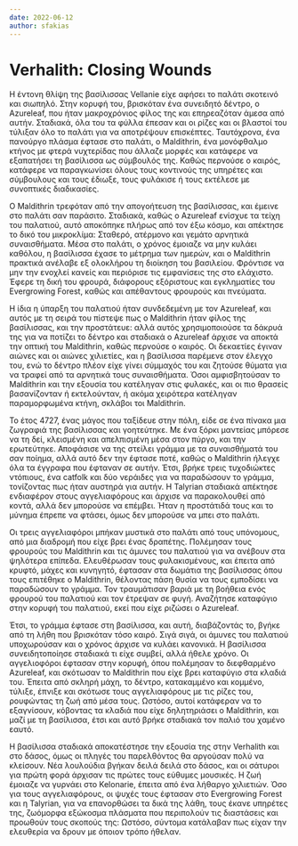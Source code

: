 ```yaml
---
date: 2022-06-12
author: sfakias
---
```

# Verhalith: Closing Wounds

Η έντονη θλίψη της βασίλισσας Vellanie είχε αφήσει το παλάτι σκοτεινό και σιωπηλό. Στην κορυφή του, βρισκόταν ένα συνειδητό δέντρο, o Azureleaf, που ήταν μακροχρόνιος φίλος της και επηρεαζόταν άμεσα από αυτήν. Σταδιακά, όλα του τα φύλλα έπεσαν και οι ρίζες και οι βλαστοί του τύλιξαν όλο το παλάτι για να αποτρέψουν επισκέπτες. Ταυτόχρονα, ένα πανούργο πλάσμα έφτασε στο παλάτι, ο Maldithrin, ένα μονόφθαλμο κτήνος με φτερά νυχτερίδας που άλλαζε μορφές και κατάφερε να εξαπατήσει τη βασίλισσα ως σύμβουλός της. Καθώς περνούσε ο καιρός, κατάφερε να παραγκωνίσει όλους τους κοντινούς της υπηρέτες και σύμβουλους και τους έδιωξε, τους φυλάκισε ή τους εκτέλεσε με συνοπτικές διαδικασίες.

Ο Maldithrin τρεφόταν από την απογοήτευση της βασίλισσας, και έμεινε στο παλάτι σαν παράσιτο. Σταδιακά, καθώς ο Azureleaf ενίσχυε τα τείχη του παλατιού, αυτό αποκόπηκε πλήρως από τον έξω κόσμο, και απέκτησε το δικό του μικροκλίμα: Σταθερό, ατέρμονο και γεμάτο αρνητικά συναισθήματα. Μέσα στο παλάτι, ο χρόνος έμοιαζε να μην κυλάει καθόλου, η βασίλισσα έχασε το μέτρημα των ημερών, και ο Maldithrin πρακτικά ανέλαβε εξ ολοκλήρου τη διοίκηση του βασιλείου. Φρόντισε να μην την ενοχλεί κανείς και περιόρισε τις εμφανίσεις της στο ελάχιστο. Έφερε τη δική του φρουρά, διάφορους εξόριστους και εγκληματίες του Evergrowing Forest, καθώς και απέθαντους φρουρούς και πνεύματα.  

Η ίδια η ύπαρξη του παλατιού ήταν συνδεδεμένη με τον Azureleaf, και αυτός με τη σειρά του πίστεψε πως ο Maldithrin ήταν φίλος της βασίλισσας, και την προστάτευε: αλλά αυτός χρησιμοποιούσε τα δάκρυά της για να ποτίζει το δέντρο και σταδιακά ο Azureleaf άρχισε να αποκτά την οπτική του Maldithrin, καθώς περνούσε ο καιρός. Οι δεκαετίες έγιναν αιώνες και οι αιώνες χιλιετίες, και η βασίλισσα παρέμενε στον έλεγχο του, ενώ το δέντρο πλέον είχε γίνει σύμμαχός του και ζητούσε θύματα για να τραφεί από τα αρνητικά τους συναισθήματα. Όσοι αμφισβητούσαν το Maldithrin και την εξουσία του κατέληγαν στις φυλακές, και οι πιο θρασείς βασανίζονταν ή εκτελούνταν, ή ακόμα χειρότερα κατέληγαν παραμορφωμένα κτήνη, σκλάβοι τοι Maldithrin.  

Το έτος 4727, ένας μάγος που ταξίδευε στην πόλη, είδε σε ένα πίνακα μια ζωγραφιά της βασίλισσας και γοητεύτηκε. Με ένα ξόρκι μαντείας μπόρεσε να τη δεί, κλεισμένη και απελπισμένη μέσα στον πύργο, και την ερωτεύτηκε. Αποφάσισε να της στείλει γράμμα με τα συναισθήματά του σαν ποίημα, αλλά αυτό δεν την έφτασε ποτέ, καθώς ο Maldithrin ήλεγχε όλα τα έγγραφα που έφταναν σε αυτήν. Έτσι, βρήκε τρεις τυχοδιώκτες ντόπιους, ένα catfolk και δύο νεράιδες για να παραδώσουν το γράμμα, τονίζοντας πως ήταν αυστηρά για αυτήν. Η Talyrian σταδιακά απέκτησε ενδιαφέρον στους αγγελιαφόρους και άρχισε να παρακολουθεί από κοντά, αλλά δεν μπορούσε να επέμβει. Ήταν η προστάτιδά τους και το μύνημα έπρεπε να φτάσει, όμως δεν μπορούσε να μπει στο παλάτι.

Οι τρεις αγγελιαφόροι μπήκαν μυστικά στο παλάτι από τους υπόνομους, από μια διαδρομή που είχε βρει ένας δραπέτης. Πολέμησαν τους φρουρούς του Maldithrin και τις άμυνες του παλατιού για να ανέβουν στα ψηλότερα επίπεδα. Ελευθέρωσαν τους φυλακισμένους, και έπειτα από κρυφτό, μάχες και κυνηγητό, έφτασαν στα δωμάτια της βασίλισσας όπου τους επιτέθηκε ο Maldithrin, θέλοντας πάση θυσία να τους εμποδίσει να παραδώσουν το γράμμα. Τον τραυμάτισαν βαριά με τη βοήθεια ενός φρουρού του παλατιού και τον έτρεψαν σε φυγή. Αναζήτησε καταφύγιο στην κορυφή του παλατιού, εκεί που είχε ριζώσει ο Azureleaf.  

Έτσι, το γράμμα έφτασε στη βασίλισσα, και αυτή, διαβάζοντάς το, βγήκε από τη λήθη που βρισκόταν τόσο καιρό. Σιγά σιγά, οι άμυνες του παλατιού υποχωρούσαν και ο χρόνος άρχισε να κυλάει κανονικά. Η βασίλισσα συνειδητοποίησε σταδιακά τι είχε συμβεί, αλλά ήθελε χρόνο. Οι αγγελιοφόροι έφτασαν στην κορυφή, όπου πολέμησαν το διεφθαρμένο Azureleaf, και σκότωσαν το Maldithrin που είχε βρει καταφύγιο στα κλαδιά του. Έπειτα από σκληρή μάχη, το δέντρο, κατακαμμένο και κομμένο, τύλιξε, έπνιξε και σκότωσε τους αγγελιαφόρους με τις ρίζες του, ρουφώντας τη ζωή από μέσα τους. Ωστόσο, αυτοί κατάφεραν να το εξαγνίσουν, κόβοντας τα κλαδιά που είχε δηλητηριάσει ο Maldithrin, και μαζί με τη βασίλισσα, έτσι και αυτό βρήκε σταδιακά τον παλιό του χαμένο εαυτό.  

Η βασίλισσα σταδιακά αποκατέστησε την εξουσία της στην Verhalith και στο δάσος, όμως οι πληγές του παρελθόντος θα αργούσαν πολύ να κλείσουν. Νέα λουλούδια βγήκαν δειλά δειλά στο δάσος, και οι σάτυροι για πρώτη φορά άρχισαν τις πρώτες τους εύθυμες μουσικές. Η ζωή έμοιαζε να γυρνάει στο Kelonarie, έπειτα από ένα λήθαργο χιλιετιών. Όσο για τους αγγελιαφόρους, οι ψυχές τους έφτασαν στο Evergrowing Forest και η Talyrian, για να επανορθώσει τα δικά της λάθη, τους έκανε υπηρέτες της, ζωόμορφα εξώκοσμα πλάσματα που περιπολούν τις διαστάσεις και προωθούν τους σκοπούς της: Ωστόσο, σύντομα κατάλαβαν πως είχαν την ελευθερία να δρουν με όποιον τρόπο ήθελαν.  

